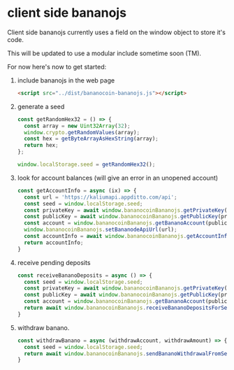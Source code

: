 # client side bananojs

Client side bananojs currently uses a field on the window object to store it's code.

This will be updated to use a modular include sometime soon (TM).

For now here's now to get started:

1.  include bananojs in the web page

    ```html
    <script src="../dist/bananocoin-bananojs.js"></script>
    ```

2.  generate a seed

    ```js
    const getRandomHex32 = () => {
      const array = new Uint32Array(32);
      window.crypto.getRandomValues(array);
      const hex = getByteArrayAsHexString(array);
      return hex;
    };

    window.localStorage.seed = getRandomHex32();
    ```

3.  look for account balances (will give an error in an unopened account)

    ```js
    const getAccountInfo = async (ix) => {
      const url = 'https://kaliumapi.appditto.com/api';
      const seed = window.localStorage.seed;
      const privateKey = await window.bananocoinBananojs.getPrivateKey(seed, 0);
      const publicKey = await window.bananocoinBananojs.getPublicKey(privateKey);
      const account = window.bananocoinBananojs.getBananoAccount(publicKey);
      window.bananocoinBananojs.setBananodeApiUrl(url);
      const accountInfo = await window.bananocoinBananojs.getAccountInfo(account, true);
      return accountInfo;
    }
    ```

4.  receive pending deposits

    ```js
    const receiveBananoDeposits = async () => {
      const seed = window.localStorage.seed;
      const privateKey = await window.bananocoinBananojs.getPrivateKey(seed, 0);
      const publicKey = await window.bananocoinBananojs.getPublicKey(privateKey);
      const account = window.bananocoinBananojs.getBananoAccount(publicKey);
      return await window.bananocoinBananojs.receiveBananoDepositsForSeed(seed, 0, account);
    }
    ```

5.  withdraw banano.

    ```js
    const withdrawBanano = async (withdrawAccount, withdrawAmount) => {
      const seed = window.localStorage.seed;
      return await window.bananocoinBananojs.sendBananoWithdrawalFromSeed(seed, 0, withdrawAccount, withdrawAmount);
    }
    ```
